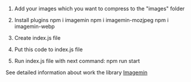 1. Add your images which you want to compress to the "images" folder

3. Install plugins
npm i imagemin
npm i imagemin-mozjpeg
npm i imagemin-webp

4. Create index.js file

5. Put this code to index.js file
	<!-- import imagemin from 'imagemin';
	import imageminMozjpeg from 'imagemin-mozjpeg';
	import imageminWebp from 'imagemin-webp';

	await imagemin(['images/*.{jpg,png}'], {
		destination: 'uploads/optimized-JPG-PNG',
		plugins: [
			imageminMozjpeg({
				quality: 10,
				progressive: true
			}),
		]
	});

	await imagemin(['images/*.{jpg,png}'], {
		destination: 'uploads/converted-to-WEBP-and-optimized',
		plugins: [
			imageminWebp({quality: 50})
		]
	}); -->
5. Run index.js file with next command: npm run start


See detailed information about work the library [Imagemin](https://www.npmjs.com/package/imagemin)



